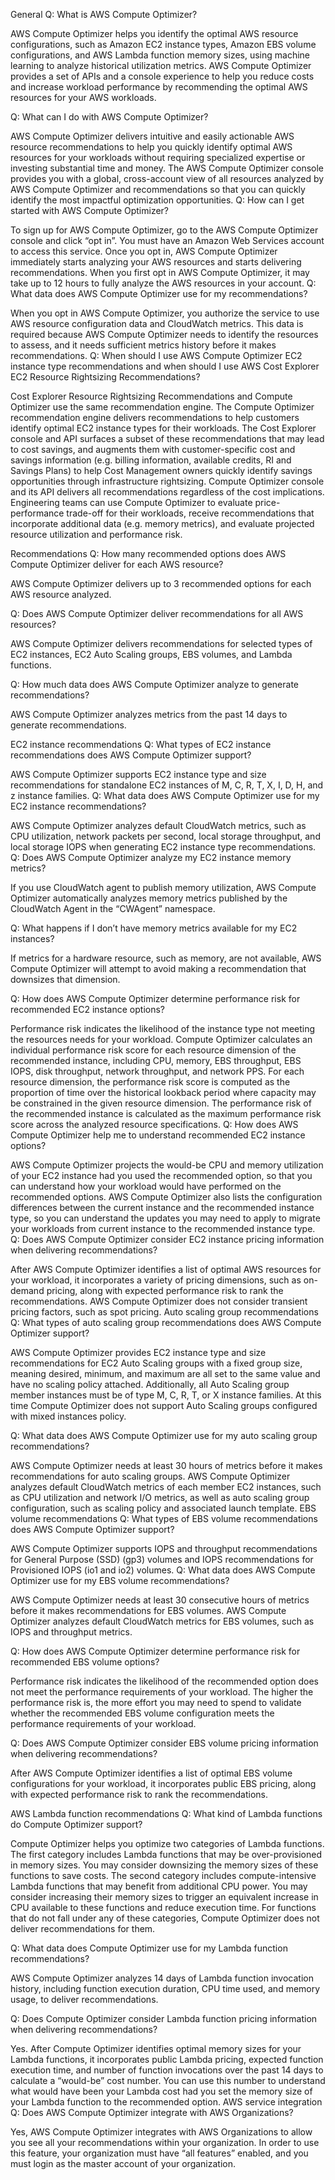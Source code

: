 General
Q: What is AWS Compute Optimizer?

AWS Compute Optimizer helps you identify the optimal AWS resource configurations, such as Amazon EC2 instance types, Amazon EBS volume configurations, and AWS Lambda function memory sizes, using machine learning to analyze historical utilization metrics. AWS Compute Optimizer provides a set of APIs and a console experience to help you reduce costs and increase workload performance by recommending the optimal AWS resources for your AWS workloads.

Q: What can I do with AWS Compute Optimizer?

AWS Compute Optimizer delivers intuitive and easily actionable AWS resource recommendations to help you quickly identify optimal AWS resources for your workloads without requiring specialized expertise or investing substantial time and money. The AWS Compute Optimizer console provides you with a global, cross-account view of all resources analyzed by AWS Compute Optimizer and recommendations so that you can quickly identify the most impactful optimization opportunities.
Q: How can I get started with AWS Compute Optimizer?

To sign up for AWS Compute Optimizer, go to the AWS Compute Optimizer console and click “opt in”. You must have an Amazon Web Services account to access this service. Once you opt in, AWS Compute Optimizer immediately starts analyzing your AWS resources and starts delivering recommendations. When you first opt in AWS Compute Optimizer, it may take up to 12 hours to fully analyze the AWS resources in your account.
Q: What data does AWS Compute Optimizer use for my recommendations?

When you opt in AWS Compute Optimizer, you authorize the service to use AWS resource configuration data and CloudWatch metrics. This data is required because AWS Compute Optimizer needs to identify the resources to assess, and it needs sufficient metrics history before it makes recommendations.
Q: When should I use AWS Compute Optimizer EC2 instance type recommendations and when should I use AWS Cost Explorer EC2 Resource Rightsizing Recommendations?

Cost Explorer Resource Rightsizing Recommendations and Compute Optimizer use the same recommendation engine. The Compute Optimizer recommendation engine delivers recommendations to help customers identify optimal EC2 instance types for their workloads. The Cost Explorer console and API surfaces a subset of these recommendations that may lead to cost savings, and augments them with customer-specific cost and savings information (e.g. billing information, available credits, RI and Savings Plans) to help Cost Management owners quickly identify savings opportunities through infrastructure rightsizing. Compute Optimizer console and its API delivers all recommendations regardless of the cost implications. Engineering teams can use Compute Optimizer to evaluate price-performance trade-off for their workloads, receive recommendations that incorporate additional data (e.g. memory metrics), and evaluate projected resource utilization and performance risk.

Recommendations
Q: How many recommended options does AWS Compute Optimizer deliver for each AWS resource?

AWS Compute Optimizer delivers up to 3 recommended options for each AWS resource analyzed.

Q: Does AWS Compute Optimizer deliver recommendations for all AWS resources?

AWS Compute Optimizer delivers recommendations for selected types of EC2 instances, EC2 Auto Scaling groups, EBS volumes, and Lambda functions.

Q: How much data does AWS Compute Optimizer analyze to generate recommendations?

AWS Compute Optimizer analyzes metrics from the past 14 days to generate recommendations.

EC2 instance recommendations
Q: What types of EC2 instance recommendations does AWS Compute Optimizer support?

AWS Compute Optimizer supports EC2 instance type and size recommendations for standalone EC2 instances of M, C, R, T, X, I, D, H, and z instance families.
Q: What data does AWS Compute Optimizer use for my EC2 instance recommendations?

AWS Compute Optimizer analyzes default CloudWatch metrics, such as CPU utilization, network packets per second, local storage throughput, and local storage IOPS when generating EC2 instance type recommendations.
Q: Does AWS Compute Optimizer analyze my EC2 instance memory metrics?

If you use CloudWatch agent to publish memory utilization, AWS Compute Optimizer automatically analyzes memory metrics published by the CloudWatch Agent in the “CWAgent” namespace.

Q: What happens if I don’t have memory metrics available for my EC2 instances?

If metrics for a hardware resource, such as memory, are not available, AWS Compute Optimizer will attempt to avoid making a recommendation that downsizes that dimension.

Q: How does AWS Compute Optimizer determine performance risk for recommended EC2 instance options?

Performance risk indicates the likelihood of the instance type not meeting the resources needs for your workload. Compute Optimizer calculates an individual performance risk score for each resource dimension of the recommended instance, including CPU, memory, EBS throughput, EBS IOPS, disk throughput, network throughput, and network PPS. For each resource dimension, the performance risk score is computed as the proportion of time over the historical lookback period where capacity may be constrained in the given resource dimension. The performance risk of the recommended instance is calculated as the maximum performance risk score across the analyzed resource specifications.
Q: How does AWS Compute Optimizer help me to understand recommended EC2 instance options?

AWS Compute Optimizer projects the would-be CPU and memory utilization of your EC2 instance had you used the recommended option, so that you can understand how your workload would have performed on the recommended options. AWS Compute Optimizer also lists the configuration differences between the current instance and the recommended instance type, so you can understand the updates you may need to apply to migrate your workloads from current instance to the recommended instance type. 
Q: Does AWS Compute Optimizer consider EC2 instance pricing information when delivering recommendations?

After AWS Compute Optimizer identifies a list of optimal AWS resources for your workload, it incorporates a variety of pricing dimensions, such as on-demand pricing, along with expected performance risk to rank the recommendations. AWS Compute Optimizer does not consider transient pricing factors, such as spot pricing.
Auto scaling group recommendations
Q: What types of auto scaling group recommendations does AWS Compute Optimizer support?

AWS Compute Optimizer provides EC2 instance type and size recommendations for EC2 Auto Scaling groups with a fixed group size, meaning desired, minimum, and maximum are all set to the same value and have no scaling policy attached. Additionally, all Auto Scaling group member instances must be of type M, C, R, T, or X instance families. At this time Compute Optimizer does not support Auto Scaling groups configured with mixed instances policy.

Q: What data does AWS Compute Optimizer use for my auto scaling group recommendations?

AWS Compute Optimizer needs at least 30 hours of metrics before it makes recommendations for auto scaling groups. AWS Compute Optimizer analyzes default CloudWatch metrics of each member EC2 instances, such as CPU utilization and network I/O metrics, as well as auto scaling group configuration, such as scaling policy and associated launch template.
EBS volume recommendations
Q: What types of EBS volume recommendations does AWS Compute Optimizer support?

AWS Compute Optimizer supports IOPS and throughput recommendations for General Purpose (SSD) (gp3) volumes and IOPS recommendations for Provisioned IOPS (io1 and io2) volumes.
Q: What data does AWS Compute Optimizer use for my EBS volume recommendations?

AWS Compute Optimizer needs at least 30 consecutive hours of metrics before it makes recommendations for EBS volumes. AWS Compute Optimizer analyzes default CloudWatch metrics for EBS volumes, such as IOPS and throughput metrics.

Q: How does AWS Compute Optimizer determine performance risk for recommended EBS volume options?

Performance risk indicates the likelihood of the recommended option does not meet the performance requirements of your workload. The higher the performance risk is, the more effort you may need to spend to validate whether the recommended EBS volume configuration meets the performance requirements of your workload.

Q: Does AWS Compute Optimizer consider EBS volume pricing information when delivering recommendations?

After AWS Compute Optimizer identifies a list of optimal EBS volume configurations for your workload, it incorporates public EBS pricing, along with expected performance risk to rank the recommendations.

AWS Lambda function recommendations
Q: What kind of Lambda functions do Compute Optimizer support?

Compute Optimizer helps you optimize two categories of Lambda functions. The first category includes Lambda functions that may be over-provisioned in memory sizes. You may consider downsizing the memory sizes of these functions to save costs. The second category includes compute-intensive Lambda functions that may benefit from additional CPU power. You may consider increasing their memory sizes to trigger an equivalent increase in CPU available to these functions and reduce execution time. For functions that do not fall under any of these categories, Compute Optimizer does not deliver recommendations for them.

Q: What data does Compute Optimizer use for my Lambda function recommendations?

AWS Compute Optimizer analyzes 14 days of Lambda function invocation history, including function execution duration, CPU time used, and memory usage, to deliver recommendations.

Q: Does Compute Optimizer consider Lambda function pricing information when delivering recommendations?

Yes. After Compute Optimizer identifies optimal memory sizes for your Lambda functions, it incorporates public Lambda pricing, expected function execution time, and number of function invocations over the past 14 days to calculate a “would-be” cost number. You can use this number to understand what would have been your Lambda cost had you set the memory size of your Lambda function to the recommended option.
AWS service integration
Q: Does AWS Compute Optimizer integrate with AWS Organizations?

Yes, AWS Compute Optimizer integrates with AWS Organizations to allow you see all your recommendations within your organization. In order to use this feature, your organization must have “all features” enabled, and you must login as the master account of your organization.